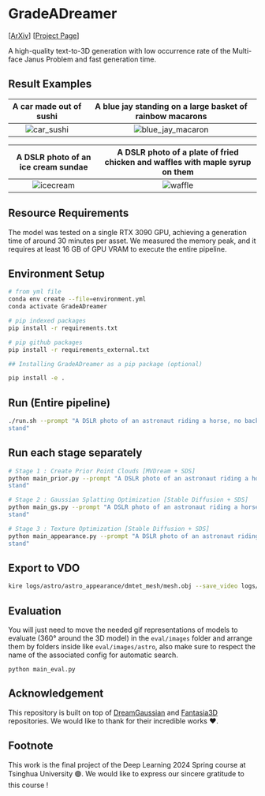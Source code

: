 # GradeADreamer

[[ArXiv](https://arxiv.org/abs/2406.09850)] [[Project Page](https://trapoom555.github.io/GradeADreamer_Project_Page/)]

A high-quality text-to-3D generation with low occurrence rate of the Multi-face Janus Problem and fast generation time.

## Result Examples

A car made out of sushi |  A blue jay standing on a large basket of rainbow macarons
:-------------------------:|:-------------------------:
![car_sushi](eval/images/car_sushi/gad.gif) |  ![blue_jay_macaron](eval/images/blue_jay_macaron/gad.gif)

A DSLR photo of an ice cream sundae |  A DSLR photo of a plate of fried chicken and waffles with maple syrup on them
:-------------------------:|:-------------------------:
![icecream](eval/images/icecream/gad.gif) |  ![waffle](eval/images/waffle/gad.gif)

## Resource Requirements

The model was tested on a single RTX 3090 GPU, achieving a generation time of around 30 minutes per asset. We measured the memory peak, and it requires at least 16 GB of GPU VRAM to execute the entire pipeline.

## Environment Setup
```bash
# from yml file
conda env create --file=environment.yml
conda activate GradeADreamer

# pip indexed packages
pip install -r requirements.txt

# pip github packages
pip install -r requirements_external.txt

## Installing GradeADreamer as a pip package (optional)

pip install -e .

```
## Run (Entire pipeline)
```bash
./run.sh --prompt "A DSLR photo of an astronaut riding a horse, no background, no 
stand"
```

## Run each stage separately
```bash
# Stage 1 : Create Prior Point Clouds [MVDream + SDS]
python main_prior.py --prompt "A DSLR photo of an astronaut riding a horse, no background, no 
stand"

# Stage 2 : Gaussian Splatting Optimization [Stable Diffusion + SDS]
python main_gs.py --prompt "A DSLR photo of an astronaut riding a horse, no background, no 
stand"

# Stage 3 : Texture Optimization [Stable Diffusion + SDS]
python main_appearance.py --prompt "A DSLR photo of an astronaut riding a horse, no background, no 
stand"
```

## Export to VDO
```bash
kire logs/astro/astro_appearance/dmtet_mesh/mesh.obj --save_video logs/astro/astro_output_vdo.mp4 --wogui
```

## Evaluation

You will just need to move the needed gif representations of models to evaluate (360° around the 3D model) in the `eval/images` folder and arrange them by folders inside like `eval/images/astro`, also make sure to respect the name of the associated config for automatic search.

```
python main_eval.py
```

## Acknowledgement

This repository is built on top of [DreamGaussian](https://github.com/dreamgaussian/dreamgaussian) and [Fantasia3D](https://github.com/Gorilla-Lab-SCUT/Fantasia3D) repositories. We would like to thank for their incredible works ❤️.

## Footnote

This work is the final project of the Deep Learning 2024 Spring course at Tsinghua University 🟣. We would like to express our sincere gratitude to this course !
